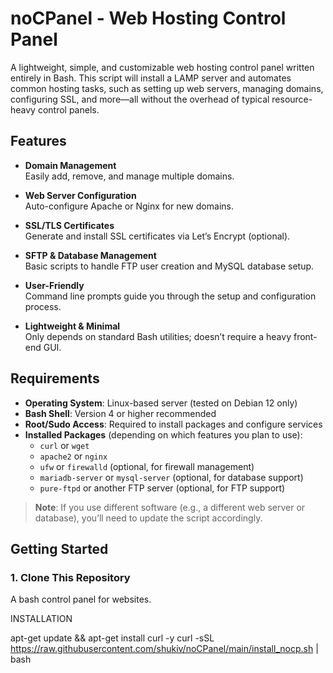 # noCPanel - Web Hosting Control Panel 

A lightweight, simple, and customizable web hosting control panel written entirely in Bash. This script will install a LAMP server and automates common hosting tasks, such as setting up web servers, managing domains, configuring SSL, and more—all without the overhead of typical resource-heavy control panels.

## Features

- **Domain Management**  
  Easily add, remove, and manage multiple domains.

- **Web Server Configuration**  
  Auto-configure Apache or Nginx for new domains.

- **SSL/TLS Certificates**  
  Generate and install SSL certificates via Let’s Encrypt (optional).

- **SFTP & Database Management**  
  Basic scripts to handle FTP user creation and MySQL database setup.

- **User-Friendly**  
  Command line prompts guide you through the setup and configuration process.

- **Lightweight & Minimal**  
  Only depends on standard Bash utilities; doesn’t require a heavy front-end GUI.

## Requirements

- **Operating System**: Linux-based server (tested on Debian 12 only)  
- **Bash Shell**: Version 4 or higher recommended  
- **Root/Sudo Access**: Required to install packages and configure services  
- **Installed Packages** (depending on which features you plan to use):
  - `curl` or `wget`  
  - `apache2` or `nginx`  
  - `ufw` or `firewalld` (optional, for firewall management)  
  - `mariadb-server` or `mysql-server` (optional, for database support)  
  - `pure-ftpd` or another FTP server (optional, for FTP support)

> **Note**: If you use different software (e.g., a different web server or database), you’ll need to update the script accordingly.

## Getting Started

### 1. Clone This Repository

A bash control panel for websites.

INSTALLATION

apt-get update && apt-get install curl -y
curl -sSL https://raw.githubusercontent.com/shukiv/noCPanel/main/install_nocp.sh | bash
